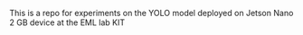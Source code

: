 This is a repo for experiments on the YOLO model deployed on Jetson Nano 2 GB device at the EML lab KIT
